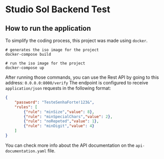 # Studio Sol Backend Test

## How to run the application
To simplify the coding process, this project was made using `docker`.

```shell
# generates the iso image for the project
docker-compose build

# run the iso image for the project
docker-compose up
```

After running those commands, you can use the Rest API by going to this address: `0.0.0.0:8000/verify`
The endpoint is configured to receive `application/json` requests in the following format:

```json
{
	"password": "TesteSenhaForte!123&",
	"rules": [
		{"rule": "minSize","value": 8},
		{"rule": "minSpecialChars","value": 2},
		{"rule": "noRepeted","value": 1},
		{"rule": "minDigit","value": 4}
	]
}
```

You can check more info about the API documentation on the `api-documentation.yaml` file.
